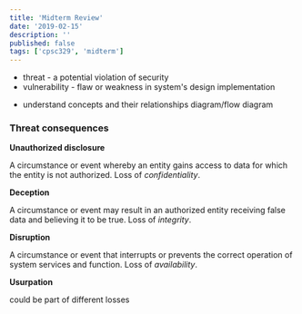```yaml
---
title: 'Midterm Review'
date: '2019-02-15'
description: ''
published: false
tags: ['cpsc329', 'midterm']
---
```


<!--- 25 T/F-->
<!--- 19 MC-->
<!--- 9 very short answer q-->
<!--- 4 short q-->

- threat - a potential violation of security
- vulnerability - flaw or weakness in system's design implementation

<!--reread ch1 in book -->
- understand concepts and their relationships diagram/flow diagram

### Threat consequences

**Unauthorized disclosure**

A circumstance or event whereby an entity gains access to data for which the entity is not authorized. Loss of *confidentiality*.

**Deception**

A circumstance or event may result in an authorized entity receiving false data and believing it to be true. Loss of *integrity*.

**Disruption**

A circumstance or event that interrupts or prevents the correct operation of system services and function. Loss of *availability*.

**Usurpation**

could be part of different losses

<!--dont worry much about security design principles, but know them-->


